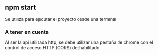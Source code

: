 ## npm start

Se utiliza para ejecutar el proyecto desde una terminal

### A tener en cuenta

Al ser la api utilizada http, se debe utilizar una pestaña de chrome con el control de acceso HTTP (CORS) deshabilitado
